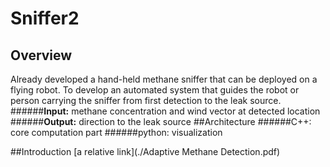 # Sniffer2

## Overview

Already developed a hand-held methane sniffer that can be deployed on a flying robot. 
To develop an automated system that guides the robot or person carrying the sniffer from first detection to the leak source.
######**Input:** methane concentration and wind vector at detected location
######**Output:** direction to the leak source
##Architecture
######C++: core computation part
######python: visualization

##Introduction
[a relative link](./Adaptive Methane Detection.pdf)
